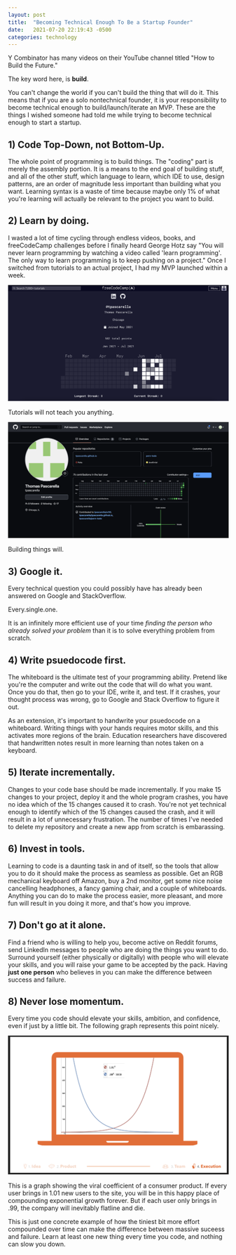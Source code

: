 ```yaml
---
layout: post
title:  "Becoming Technical Enough To Be a Startup Founder"
date:   2021-07-20 22:19:43 -0500
categories: technology
---
```

Y Combinator has many videos on their YouTube channel titled "How to Build the Future." 

The key word here, is **build**. 

You can't change the world if you can't build the thing that will do it. This means that if you are a solo nontechnical founder, it is your responsibility to become technical enough to build/launch/iterate an MVP. These are the things I wished someone had told me while trying to become technical enough to start a startup.

## 1) Code Top-Down, not Bottom-Up.

The whole point of programming is to build things. The "coding" part is merely the assembly portion. It is a means to the end goal of building stuff, and all of the other stuff, which language to learn, which IDE to use, design patterns, are an order of magnitude less important than building what you want. Learning syntax is a waste of time because maybe only 1% of what you're learning will actually be relevant to the project you want to build.

## 2) Learn by doing.

I wasted a lot of time cycling through endless videos, books, and freeCodeCamp challenges before I finally heard George Hotz say "You will never learn programming by watching a video called 'learn programming'. The only way to learn programming is to keep pushing on a project." Once I switched from tutorials to an actual project, I had my MVP launched within a week. 

![freeCodeCamp](/assets/fcc.png)

Tutorials will not teach you anything.

![GitHub](/assets/github.png)

Building things will.

## 3) Google it.

Every technical question you could possibly have has already been answered on Google and StackOverflow. 

Every.single.one. 

It is an infinitely more efficient use of your time *finding the person who already solved your problem* than it is to solve everything problem from scratch.

## 4) Write psuedocode first.

The whiteboard is the ultimate test of your programming ability. Pretend like you're the computer and write out the code that will do what you want. Once you do that, then go to your IDE, write it, and test. If it crashes, your thought process was wrong, go to Google and Stack Overflow to figure it out. 

As an extension, it's important to handwrite your psuedocode on a whiteboard. Writing things with your hands requires motor skills, and this activates more regions of the brain. Education researchers have discovered that handwritten notes result in more learning than notes taken on a keyboard.

## 5) Iterate incrementally.

Changes to your code base should be made incrementally. If you make 15 changes to your project, deploy it and the whole program crashes, you have no idea which of the 15 changes caused it to crash. You're not yet technical enough to identify which of the 15 changes caused the crash, and it will result in a lot of unnecessary frustration. The number of times I've needed to delete my repository and create a new app from scratch is embarassing. 

## 6) Invest in tools.

Learning to code is a daunting task in and of itself, so the tools that allow you to do it should make the process as seamless as possible. Get an RGB mechanical keyboard off Amazon, buy a 2nd monitor, get some nice noise cancelling headphones, a fancy gaming chair, and a couple of whiteboards. Anything you can do to make the process easier, more pleasant, and more fun will result in you doing it more, and that's how you improve.

## 7) Don't go at it alone.

Find a friend who is willing to help you, become active on Reddit forums, send LinkedIn messages to people who are doing the things you want to do. Surround yourself (either physically or digitally) with people who will elevate your skills, and you will raise your game to be accepted by the pack. Having **just one person** who believes in you can make the difference between success and failure.

## 8) Never lose momentum.

Every time you code should elevate your skills, ambition, and confidence, even if just by a little bit. The following graph represents this point nicely. 

![The difference between success and failure](/assets/compounding.png)

This is a graph showing the viral coefficient of a consumer product. If every user brings in 1.01 new users to the site, you will be in this happy place of compounding exponential growth forever. But if each user only brings in .99, the company will inevitably flatline and die. 

This is just one concrete example of how the tiniest bit more effort compounded over time can make the difference between massive suceess and failure. Learn at least one new thing every time you code, and nothing can slow you down.